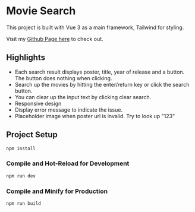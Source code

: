 # Movie Search

This project is built with Vue 3 as a main framework, Tailwind for styling.

Visit my [Github Page here](https://hellogracecho.github.io/movie-search/) to check out.

## Highlights

- Each search result displays poster, title, year of release and a button. The button does
  nothing when clicking.
- Search up the movies by hitting the enter/return key or click the search button.
- You can clear up the input text by clicking clear search.
- Responsive design
- Display error message to indicate the issue.
- Placeholder image when poster url is invalid. Try to look up "123"

## Project Setup

```sh
npm install
```

### Compile and Hot-Reload for Development

```sh
npm run dev
```

### Compile and Minify for Production

```sh
npm run build
```
